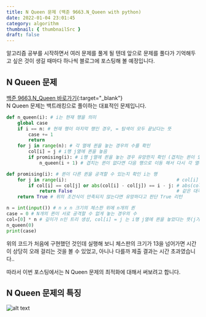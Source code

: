 ```yaml
---
title: N Queen 문제 (백준 9663.N_Queen with python)
date: 2022-01-04 23:01:45
category: algorithm
thumbnail: { thumbnailSrc }
draft: false
---
```


알고리즘 공부를 시작하면서 여러 문제를 풀게 될 텐데 앞으로 문제를 풀다가 기억해두고 싶은 것이 생길 때마다 하나씩 블로그에 포스팅해 볼 예정입니다.

## N Queen 문제

[백준 9663.N_Queen 바로가기](https://www.acmicpc.net/problem/9663){:target="\_blank"}  
N Queen 문제는 백트래킹으로 풀이하는 대표적인 문제입니다.

```python
def n_queen(i): # i는 현재 행을 의미
    global case
    if i == n: # 현재 행이 마지막 행인 경우, = 탐색이 모두 끝났다는 뜻
        case += 1
        return
    for j in range(n): # 각 열에 퀸을 놓는 경우의 수를 확인
        col[i] = j # i행 j열에 퀸을 놓음
        if promising(i): # i행 j열에 퀸을 놓는 경우 유망한지 확인 (겹치는 퀸이 있는지 확인)
            n_queen(i + 1) # 겹치는 퀸이 없다면 다음 행으로 이동 해서 다시 각 열에 퀸을 놓는 경우를 확인

def promising(i): # 퀸이 다른 퀸을 공격할 수 있는지 확인 i는 행
    for j in range(i):                                        # col[i] == col[j] -> 같은 열에 놓이는 경우
        if col[i] == col[j] or abs(col[i] - col[j]) == i - j: # abs(col[i] - col[j]) == i - j 열의 차이의 절대값과 행의차이가 같다면
            return False                                      # 같은 대각선에 놓였다는 뜻
    return True # 위의 조건식이 만족되지 않는다면 유망하다고 판단 True 리턴

n = int(input()) # n x n 크기의 체스판 위에 n개의 퀸
case = 0 # N개의 퀸이 서로 공격할 수 없게 놓는 경우의 수
col=[0] * n # 깊이가 n인 트리 생성, col[i] = j 는 i행 j열에 퀸을 놓았다는 뜻(j가 0인 경우 비어있는 칸)
n_queen(0)
print(case)
```

위의 코드가 처음에 구현했던 것인데 실행해 보니 체스판의 크기가 13을 넘어가면 시간이 상당히 오래 걸리는 것을 볼 수 있었고, 아니나 다를까 제출 결과는 시간 초과였습니다..

따라서 이번 포스팅에서는 N Queen 문제의 최적화에 대해서 써보려고 합니다.

## N Queen 문제의 특징

![alt text](.../assets/4queens.PNG '4_queens')
